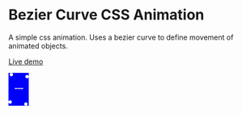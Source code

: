 <h1>Bezier Curve CSS Animation</h1>

<p>A simple css animation. Uses a bezier curve to define movement of animated objects.</p>

<a href="https://vxxce.github.io/Bezier-Animation">Live demo</a>

<img src="https://github.com/vxxce/Bezier-Animation/blob/master/sc.png" width="40vw" alt="Screenshot of CSS animation"/>
